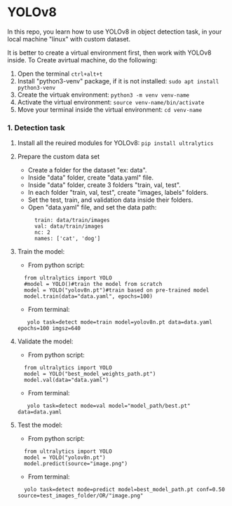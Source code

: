 # YOLOv8

In this repo, you learn how to use YOLOv8 in object detection task, in your local machine "linux" with custom dataset.

It is better to create a virtual environment first, then work with YOLOv8 inside. To Create avirtual machine, do the following:
1. Open the terminal ```ctrl+alt+t```
2. Install "python3-venv" package, if it is not installed: ```sudo apt install python3-venv```
3. Create the virtuak environment: ```python3 -m venv venv-name```
4. Activate the virtual environment: ```source venv-name/bin/activate```
5. Move your terminal inside the virtual environment: ```cd venv-name```


### 1. Detection task

1. Install all the reuired modules for YOLOv8: ```pip install ultralytics```
2. Prepare the custom data set
	* Create a folder for the dataset "ex: data".
	* Inside "data" folder, create "data.yaml" file.
	* Inside "data" folder, create 3 folders "train, val, test".
	* In each folder "train, val, test", create "images, labels" folders.
	* Set the test, train, and validation data inside their folders.
	* Open "data.yaml" file, and set the data path:
		```
		  train: data/train/images
		  val: data/train/images
		  nc: 2
		  names: ['cat', 'dog']
		```
3. Train the model:
	* From python script:
	 ```
       from ultralytics import YOLO
	   #model = YOLO()#train the model from scratch
	   model = YOLO("yolov8n.pt")#train based on pre-trained model
	   model.train(data="data.yaml", epochs=100)
	 ```
	* From terminal:
	 ```
	    yolo task=detect mode=train model=yolov8n.pt data=data.yaml epochs=100 imgsz=640
	 ```
4. Validate the model:
	* From python script:
	 ```
       from ultralytics import YOLO
	   model = YOLO("best_model_weights_path.pt")
	   model.val(data="data.yaml")
	 ```
	* From terminal:
	 ```
	    yolo task=detect mode=val model="model_path/best.pt" data=data.yaml
	 ```

5. Test the model:
	* From python script:
	 ```
	   from ultralytics import YOLO
	   model = YOLO("yolov8n.pt")
	   model.predict(source="image.png")
	 ```
	* From terminal:
	 ```
	   yolo task=detect mode=predict model=best_model_path.pt conf=0.50 source=test_images_folder/OR/"image.png"
	 ```

